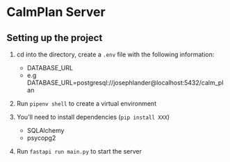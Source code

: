 # CalmPlan Server

## Setting up the project

1. cd into the directory, create a `.env` file with the following information:

   - DATABASE_URL
   - e.g DATABASE_URL=postgresql://josephlander@localhost:5432/calm_plan

2. Run `pipenv shell` to create a virtual environment

3. You'll need to install dependencies (`pip install XXX`)
   - SQLAlchemy
   - psycopg2

4. Run `fastapi run main.py` to start the server
